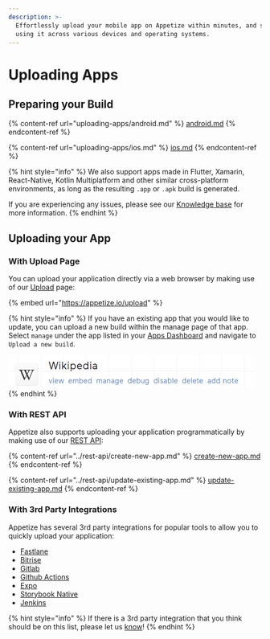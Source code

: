 ```yaml
---
description: >-
  Effortlessly upload your mobile app on Appetize within minutes, and start
  using it across various devices and operating systems.
---
```


# Uploading Apps

## Preparing your Build

{% content-ref url="uploading-apps/android.md" %}
[android.md](uploading-apps/android.md)
{% endcontent-ref %}

{% content-ref url="uploading-apps/ios.md" %}
[ios.md](uploading-apps/ios.md)
{% endcontent-ref %}

{% hint style="info" %}
We also support apps made in Flutter, Xamarin, React-Native, Kotlin Multiplatform and other similar cross-platform environments, as long as the resulting `.app` or `.apk` build is generated.

If you are experiencing any issues, please see our [Knowledge base](https://support.appetize.io/uploading-and-installing-apps) for more information.
{% endhint %}

## Uploading your App

### With Upload Page

You can upload your application directly via a web browser by making use of our [Upload](https://appetize.io/upload) page:

{% embed url="https://appetize.io/upload" %}

{% hint style="info" %}
If you have an existing app that you would like to update, you can upload a new build within the manage page of that app. Select `manage` under the app listed in your [Apps Dashboard](https://appetize.io/apps) and navigate to `Upload a new build`.

<img src="../.gitbook/assets/image (10) (1) (1) (1) (1) (3).png" alt="Example App with Manage action" data-size="original">
{% endhint %}

### With REST API

Appetize also supports uploading your application programmatically by making use of our [REST API](broken-reference):

{% content-ref url="../rest-api/create-new-app.md" %}
[create-new-app.md](../rest-api/create-new-app.md)
{% endcontent-ref %}

{% content-ref url="../rest-api/update-existing-app.md" %}
[update-existing-app.md](../rest-api/update-existing-app.md)
{% endcontent-ref %}

### With 3rd Party Integrations

Appetize has several 3rd party integrations for popular tools to allow you to quickly upload your application:

* [Fastlane](https://docs.fastlane.tools/actions/appetize/)
* [Bitrise](https://bitrise.io/integrations/steps/appetize-deploy)
* [Gitlab](https://about.gitlab.com/blog/2020/05/06/how-to-create-review-apps-for-android-with-gitlab-fastlane-and-appetize-dot-io/)
* [Github Actions](https://github.com/appetizeio/github-action-appetize)
* [Expo](https://expo.dev/)
* [Storybook Native](https://github.com/storybookjs/native)
* [Jenkins](https://plugins.jenkins.io/appetize/)

{% hint style="info" %}
If there is a 3rd party integration that you think should be on this list, please let us [know](mailto:support@appetize.io)!
{% endhint %}
